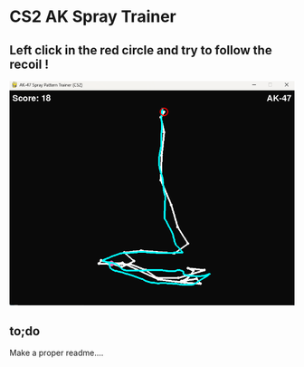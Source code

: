 
# CS2 AK Spray Trainer

## Left click in the red circle and try to follow the recoil !

<p align="center">
  <img src="GUI.png" alt="Example image of the program.">
</p>

## to;do

Make a proper readme....
